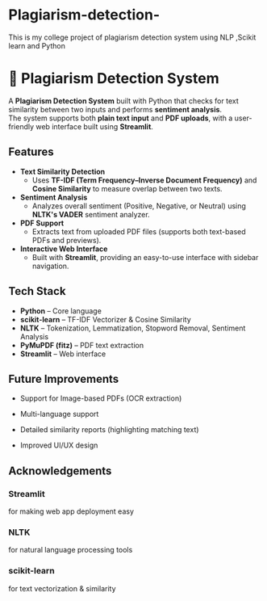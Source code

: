 # Plagiarism-detection-
This is my college project of plagiarism detection system using NLP ,Scikit learn and Python
# 📝 Plagiarism Detection System  

A **Plagiarism Detection System** built with Python that checks for text similarity between two inputs and performs **sentiment analysis**.  
The system supports both **plain text input** and **PDF uploads**, with a user-friendly web interface built using **Streamlit**.



##  Features  

- **Text Similarity Detection**  
  - Uses **TF-IDF (Term Frequency–Inverse Document Frequency)** and **Cosine Similarity** to measure overlap between two texts.  
- **Sentiment Analysis**  
  - Analyzes overall sentiment (Positive, Negative, or Neutral) using **NLTK's VADER** sentiment analyzer.  
- **PDF Support**  
  - Extracts text from uploaded PDF files (supports both text-based PDFs and previews).  
- **Interactive Web Interface**  
  - Built with **Streamlit**, providing an easy-to-use interface with sidebar navigation.  



##  Tech Stack  

- **Python** – Core language  
- **scikit-learn** – TF-IDF Vectorizer & Cosine Similarity  
- **NLTK** – Tokenization, Lemmatization, Stopword Removal, Sentiment Analysis  
- **PyMuPDF (fitz)** – PDF text extraction  
- **Streamlit** – Web interface  


## Future Improvements

-  Support for Image-based PDFs (OCR extraction)

-  Multi-language support

-  Detailed similarity reports (highlighting matching text)

-  Improved UI/UX design

## Acknowledgements
### Streamlit
 for making web app deployment easy
### NLTK
 for natural language processing tools
### scikit-learn
 for text vectorization & similarity



